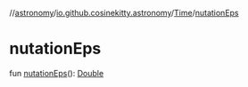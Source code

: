 //[astronomy](../../../index.md)/[io.github.cosinekitty.astronomy](../index.md)/[Time](index.md)/[nutationEps](nutation-eps.md)

# nutationEps

fun [nutationEps](nutation-eps.md)(): [Double](https://kotlinlang.org/api/latest/jvm/stdlib/kotlin-stdlib/kotlin/-double/index.html)
